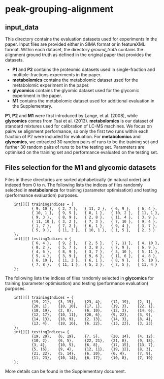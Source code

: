 # peak-grouping-alignment

## input_data

This directory contains the evaluation datasets used for experiments in the paper. Input files are provided either in SIMA format or in featureXML format. Within each dataset, the directory *ground_truth* contains the alignment ground truth as defined in the original paper that provides the datasets.

* **P1** and **P2** contains the proteomic datasets used in single-fraction and multiple-fractions experiments in the paper.
* **metabolomics** contains the metabolomic dataset used for the metabolomic experiment in the paper.  
* **glycomics** contains the glyomic dataset used for the glycomic experiment in the paper.
* **M1** contains the metabolomic dataset used for additional evaluation in the Supplementary.

**P1**, **P2** and **M1** were first introduced by Lange, et al. (2008), while **glycomics** comes from Tsai et al. (2013). **metabolomics** is our dataset of standard mixtures used for calibration of LC-MS machines. We focus on pairwise alignment performance, so only the first two runs within each fraction of P2 were included for evaluation. For **metabolomics** and **glycomics**, we extracted 30 random pairs of runs to be the training set and further 30 random pairs of runs to be the testing set. Parameters are optimised on the training set and performance evaluated on the testing set. 

## Files selection for the M1 and glycomic datasets

Files in these directories are sorted alphabetically (in natural order) and indexed from 0 to n. The following lists the indices of files randomly selected in **metabolomics** for training (parameter optimisation) and testing (performance evaluation) purposes.

		int[][] trainingIndices = { 
				{ 9, 10 }, 	{ 2, 7 }, 	{ 11, 2 }, 	{ 6, 9 }, 	{ 6, 4 }, 
				{ 10, 1 }, 	{ 9, 5 }, 	{ 8, 1 }, 	{ 10, 2 }, 	{ 11, 1 },
				{ 9, 3 }, 	{ 8, 9 }, 	{ 2, 8 }, 	{ 11, 4 }, 	{ 3, 9 }, 
				{ 11, 10 }, { 3, 2 }, 	{ 7, 3 }, 	{ 7, 10 }, 	{ 9, 4 }, 
				{ 1, 7 }, 	{ 7, 2 }, 	{ 6, 1 }, 	{ 9, 4 }, 	{ 3, 7 }, 
				{ 5, 9 }, 	{ 11, 2 }, 	{ 10, 1 }, 	{ 1, 5 }, 	{ 2, 3 } 
		};
		int[][] testingIndices = { 
				{ 6, 4 }, 	{ 9, 2 }, 	{ 2, 5 }, 	{ 7, 11 }, 	{ 4, 10 }, 
				{ 8, 2 }, 	{ 5, 7 }, 	{ 3, 8 }, 	{ 7, 9 }, 	{ 6, 9 },
				{ 4, 6 }, 	{ 8, 9 }, 	{ 3, 7 }, 	{ 3, 10 }, 	{ 5, 11 }, 
				{ 5, 4 },	{ 3, 9 }, 	{ 9, 6 }, 	{ 11, 6 }, 	{ 4, 8 }, 
				{ 6, 10 }, 	{ 11, 2 },	{ 6, 1 }, 	{ 8, 9 }, 	{ 5, 10 }, 
				{ 7, 8 }, 	{ 11, 1 }, 	{ 5, 3 }, 	{ 7, 5 }, 	{ 11, 4 } 
		};

The following lists the indices of files randomly selected in **glycomics** for training (parameter optimisation) and testing (performance evaluation) purposes.

		int[][] trainingIndices = { 
				{19, 21}, 	{3, 15}, 	{23, 4}, 	{12, 19}, 	{2, 1},
				{20, 1}, 	{18, 10}, 	{17, 1}, 	{19, 3}, 	{22, 1},
				{18, 19},	{2, 8}, 	{6, 10}, 	{12, 3}, 	{14, 6},
				{12, 17},	{10, 11}, 	{20, 6}, 	{9, 22},	{3, 9},
				{14, 13},	{18, 9},	{2, 13},	{14, 3},	{8, 4},
				{13, 4}, 	{18, 16},	{6, 22},	{13, 23}, 	{3, 23}
		};
		int[][] testingIndices= {
				{19, 20},	{6, 19}, 	{7, 5},		{20, 14},	{4, 12},
				{10, 2},	{6, 5}, 	{22, 21}, 	{21, 8}, 	{9, 18},
				{3, 4}, 	{10, 5},	{6, 8}, 	{17, 15},	{13, 7},
				{5, 16},	{9, 4},		{12, 11},	{19, 12}, 	{8, 3},
				{21, 22},	{5, 14},	{6, 20},	{6, 4},		{7, 9},
				{11, 23},	{10, 14},	{6, 17},	{10, 8}, 	{7, 19}						
		};

More details can be found in the Supplementary document.
